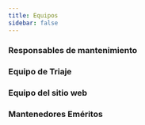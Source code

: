```yaml
---
title: Equipos
sidebar: false
---
```


### Responsables de mantenimiento



### Equipo de Triaje



### Equipo del sitio web



### Mantenedores Eméritos
